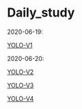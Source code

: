 # Daily_study

2020-06-19:

[YOLO-V1](object_detect/YOLOv1.md)

2020-06-20:

[YOLO-V2](object_detect/YOLOv2.md)

[YOLO-V3](object_detect/YOLOv3.md)

[YOLO-V4](object_detect/YOLOv4.md)
